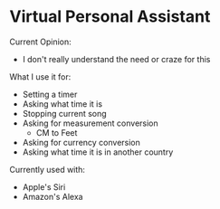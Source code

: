 # Virtual Personal Assistant

Current Opinion:

* I don't really understand the need or craze for this

What I use it for:

* Setting a timer
* Asking what time it is
* Stopping current song
* Asking for measurement conversion
  * CM to Feet
* Asking for currency conversion
* Asking what time it is in another country

Currently used with:

* Apple's Siri
* Amazon's Alexa

